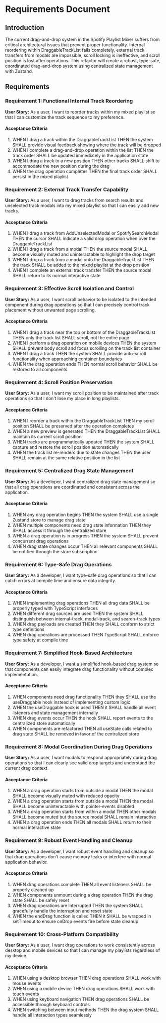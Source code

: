 # Requirements Document

## Introduction

The current drag-and-drop system in the Spotify Playlist Mixer suffers from critical architectural issues that prevent proper functionality. Internal reordering within DraggableTrackList fails completely, external track transfers from modals are impossible, scroll locking is ineffective, and scroll position is lost after operations. This refactor will create a robust, type-safe, coordinated drag-and-drop system using centralized state management with Zustand.

## Requirements

### Requirement 1: Functional Internal Track Reordering

**User Story:** As a user, I want to reorder tracks within my mixed playlist so that I can customize the track sequence to my preference.

#### Acceptance Criteria

1. WHEN I drag a track within the DraggableTrackList THEN the system SHALL provide visual feedback showing where the track will be dropped
2. WHEN I complete a drag-and-drop operation within the list THEN the track order SHALL be updated immediately in the application state
3. WHEN I drag a track to a new position THEN other tracks SHALL shift to accommodate the new position during the drag
4. WHEN the drag operation completes THEN the final track order SHALL persist in the mixed playlist

### Requirement 2: External Track Transfer Capability

**User Story:** As a user, I want to drag tracks from search results and unselected track modals into my mixed playlist so that I can easily add new tracks.

#### Acceptance Criteria

1. WHEN I drag a track from AddUnselectedModal or SpotifySearchModal THEN the cursor SHALL indicate a valid drop operation when over the DraggableTrackList
2. WHEN I drag a track from a modal THEN the source modal SHALL become visually muted and uninteractable to highlight the drop target
3. WHEN I drop a track from a modal onto the DraggableTrackList THEN the track SHALL be added to the mixed playlist at the drop position
4. WHEN I complete an external track transfer THEN the source modal SHALL return to its normal interactive state

### Requirement 3: Effective Scroll Isolation and Control

**User Story:** As a user, I want scroll behavior to be isolated to the intended component during drag operations so that I can precisely control track placement without unwanted page scrolling.

#### Acceptance Criteria

1. WHEN I drag a track near the top or bottom of the DraggableTrackList THEN only the track list SHALL scroll, not the entire page
2. WHEN I perform a drag operation on mobile devices THEN the system SHALL prevent body scroll and focus scrolling on the track list container
3. WHEN I drag a track THEN the system SHALL provide auto-scroll functionality when approaching container boundaries
4. WHEN the drag operation ends THEN normal scroll behavior SHALL be restored to all components

### Requirement 4: Scroll Position Preservation

**User Story:** As a user, I want my scroll position to be maintained after track operations so that I don't lose my place in long playlists.

#### Acceptance Criteria

1. WHEN I reorder a track within the DraggableTrackList THEN my scroll position SHALL be preserved after the operation completes
2. WHEN a new preview is generated THEN the DraggableTrackList SHALL maintain its current scroll position
3. WHEN tracks are programmatically updated THEN the system SHALL capture and restore the scroll position automatically
4. WHEN the track list re-renders due to state changes THEN the user SHALL remain at the same relative position in the list

### Requirement 5: Centralized Drag State Management

**User Story:** As a developer, I want centralized drag state management so that all drag operations are coordinated and consistent across the application.

#### Acceptance Criteria

1. WHEN any drag operation begins THEN the system SHALL use a single Zustand store to manage drag state
2. WHEN multiple components need drag state information THEN they SHALL access it through the centralized store
3. WHEN a drag operation is in progress THEN the system SHALL prevent concurrent drag operations
4. WHEN drag state changes occur THEN all relevant components SHALL be notified through the store subscription

### Requirement 6: Type-Safe Drag Operations

**User Story:** As a developer, I want type-safe drag operations so that I can catch errors at compile time and ensure data integrity.

#### Acceptance Criteria

1. WHEN implementing drag operations THEN all drag data SHALL be properly typed with TypeScript interfaces
2. WHEN different drag sources are used THEN the system SHALL distinguish between internal-track, modal-track, and search-track types
3. WHEN drag payloads are created THEN they SHALL conform to strict type definitions
4. WHEN drag operations are processed THEN TypeScript SHALL enforce type safety at compile time

### Requirement 7: Simplified Hook-Based Architecture

**User Story:** As a developer, I want a simplified hook-based drag system so that components can easily integrate drag functionality without complex implementation.

#### Acceptance Criteria

1. WHEN components need drag functionality THEN they SHALL use the useDraggable hook instead of implementing custom logic
2. WHEN the useDraggable hook is used THEN it SHALL handle all event listeners and state management internally
3. WHEN drag events occur THEN the hook SHALL report events to the centralized store automatically
4. WHEN components are refactored THEN all useState calls related to drag state SHALL be removed in favor of the centralized store

### Requirement 8: Modal Coordination During Drag Operations

**User Story:** As a user, I want modals to respond appropriately during drag operations so that I can clearly see valid drop targets and understand the current drag context.

#### Acceptance Criteria

1. WHEN a drag operation starts from outside a modal THEN the modal SHALL become visually muted with reduced opacity
2. WHEN a drag operation starts from outside a modal THEN the modal SHALL become uninteractable with pointer-events disabled
3. WHEN a drag operation starts from within a modal THEN other modals SHALL become muted but the source modal SHALL remain interactive
4. WHEN a drag operation ends THEN all modals SHALL return to their normal interactive state

### Requirement 9: Robust Event Handling and Cleanup

**User Story:** As a developer, I want robust event handling and cleanup so that drag operations don't cause memory leaks or interfere with normal application behavior.

#### Acceptance Criteria

1. WHEN drag operations complete THEN all event listeners SHALL be properly cleaned up
2. WHEN components unmount during a drag operation THEN the drag state SHALL be safely reset
3. WHEN drag operations are interrupted THEN the system SHALL gracefully handle the interruption and reset state
4. WHEN the endDrag function is called THEN it SHALL be wrapped in setTimeout to ensure onDrop events fire before state cleanup

### Requirement 10: Cross-Platform Compatibility

**User Story:** As a user, I want drag operations to work consistently across desktop and mobile devices so that I can manage my playlists regardless of my device.

#### Acceptance Criteria

1. WHEN using a desktop browser THEN drag operations SHALL work with mouse events
2. WHEN using a mobile device THEN drag operations SHALL work with touch events
3. WHEN using keyboard navigation THEN drag operations SHALL be accessible through keyboard controls
4. WHEN switching between input methods THEN the drag system SHALL handle all interaction types seamlessly